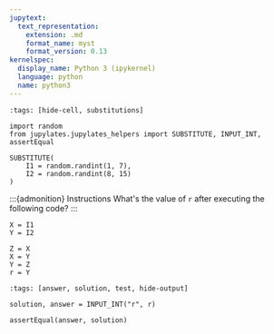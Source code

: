 ```yaml
---
jupytext:
  text_representation:
    extension: .md
    format_name: myst
    format_version: 0.13
kernelspec:
  display_name: Python 3 (ipykernel)
  language: python
  name: python3
---
```


```{code-cell}
:tags: [hide-cell, substitutions]

import random
from jupylates.jupylates_helpers import SUBSTITUTE, INPUT_INT, assertEqual

SUBSTITUTE(
	I1 = random.randint(1, 7),
	I2 = random.randint(8, 15)
)
```

:::{admonition} Instructions
What's the value of `r` after executing the following code?
:::

```{code-cell}
X = I1
Y = I2

Z = X
X = Y
Y = Z
r = Y
```

```{code-cell}
:tags: [answer, solution, test, hide-output]

solution, answer = INPUT_INT("r", r)

assertEqual(answer, solution)
```
